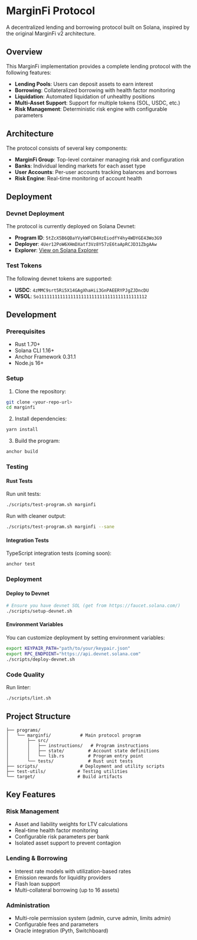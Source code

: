 # MarginFi Protocol

A decentralized lending and borrowing protocol built on Solana, inspired by the original MarginFi v2 architecture.

## Overview

This MarginFi implementation provides a complete lending protocol with the following features:

- **Lending Pools**: Users can deposit assets to earn interest
- **Borrowing**: Collateralized borrowing with health factor monitoring  
- **Liquidation**: Automated liquidation of unhealthy positions
- **Multi-Asset Support**: Support for multiple tokens (SOL, USDC, etc.)
- **Risk Management**: Deterministic risk engine with configurable parameters

## Architecture

The protocol consists of several key components:

- **MarginFi Group**: Top-level container managing risk and configuration
- **Banks**: Individual lending markets for each asset type
- **User Accounts**: Per-user accounts tracking balances and borrows
- **Risk Engine**: Real-time monitoring of account health

## Deployment

### Devnet Deployment

The protocol is currently deployed on Solana Devnet:

- **Program ID**: `5tZcX5B6QBaYVykWFCB4HzEiodfY4hy4WDYGE43Wo3G9`
- **Deployer**: `4Uer12PoW6XHmDXatf3Vz8Y57zE6taApRCJD31ZbgAAw`
- **Explorer**: [View on Solana Explorer](https://explorer.solana.com/address/5tZcX5B6QBaYVykWFCB4HzEiodfY4hy4WDYGE43Wo3G9?cluster=devnet)

### Test Tokens

The following devnet tokens are supported:

- **USDC**: `4zMMC9srt5Ri5X14GAgXhaHii3GnPAEERYPJgZJDncDU`
- **WSOL**: `So11111111111111111111111111111111111111112`

## Development

### Prerequisites

- Rust 1.70+
- Solana CLI 1.16+
- Anchor Framework 0.31.1
- Node.js 16+

### Setup

1. Clone the repository:
```bash
git clone <your-repo-url>
cd marginfi
```

2. Install dependencies:
```bash
yarn install
```

3. Build the program:
```bash
anchor build
```

### Testing

#### Rust Tests
Run unit tests:
```bash
./scripts/test-program.sh marginfi
```

Run with cleaner output:
```bash
./scripts/test-program.sh marginfi --sane
```

#### Integration Tests
TypeScript integration tests (coming soon):
```bash
anchor test
```

### Deployment

#### Deploy to Devnet
```bash
# Ensure you have devnet SOL (get from https://faucet.solana.com/)
./scripts/setup-devnet.sh
```

#### Environment Variables
You can customize deployment by setting environment variables:
```bash
export KEYPAIR_PATH="path/to/your/keypair.json"
export RPC_ENDPOINT="https://api.devnet.solana.com"
./scripts/deploy-devnet.sh
```

### Code Quality

Run linter:
```bash
./scripts/lint.sh
```

## Project Structure

```
├── programs/
│   └── marginfi/           # Main protocol program
│       ├── src/
│       │   ├── instructions/   # Program instructions
│       │   ├── state/         # Account state definitions
│       │   └── lib.rs         # Program entry point
│       └── tests/             # Rust unit tests
├── scripts/                # Deployment and utility scripts
├── test-utils/            # Testing utilities
└── target/                # Build artifacts
```

## Key Features

### Risk Management
- Asset and liability weights for LTV calculations
- Real-time health factor monitoring
- Configurable risk parameters per bank
- Isolated asset support to prevent contagion

### Lending & Borrowing
- Interest rate models with utilization-based rates
- Emission rewards for liquidity providers
- Flash loan support
- Multi-collateral borrowing (up to 16 assets)

### Administration
- Multi-role permission system (admin, curve admin, limits admin)
- Configurable fees and parameters
- Oracle integration (Pyth, Switchboard)
